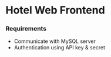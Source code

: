 # Hotel Web Frontend

### Requirements
- Communicate with MySQL server
- Authentication using API key & secret